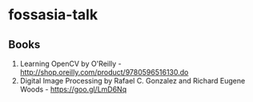 # fossasia-talk

## Books

1. Learning OpenCV by O'Reilly - http://shop.oreilly.com/product/9780596516130.do
2. Digital Image Processing by Rafael C. Gonzalez and Richard Eugene Woods - https://goo.gl/LmD6Nq
